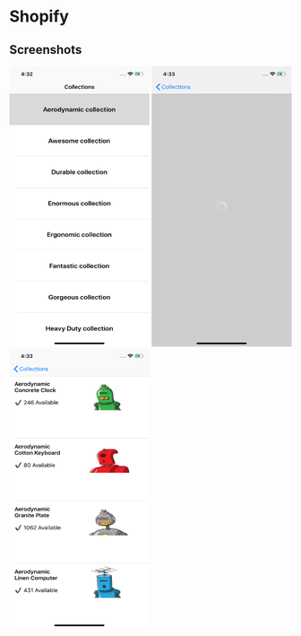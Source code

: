 # Shopify

## Screenshots 

<img src= "https://github.com/ruhsane/Shopify/blob/master/Screenshots/Simulator%20Screen%20Shot%20-%20iPhone%20XR%20-%202019-04-01%20at%2016.33.00.png" width = 250 height = 500></img>
<img src= "https://github.com/ruhsane/Shopify/blob/master/Screenshots/Simulator%20Screen%20Shot%20-%20iPhone%20XR%20-%202019-04-01%20at%2016.33.02.png" width = 250 height = 500></img>
<img src= "https://github.com/ruhsane/Shopify/blob/master/Screenshots/Simulator%20Screen%20Shot%20-%20iPhone%20XR%20-%202019-04-01%20at%2016.33.21.png" width = 250 height = 500></img>
